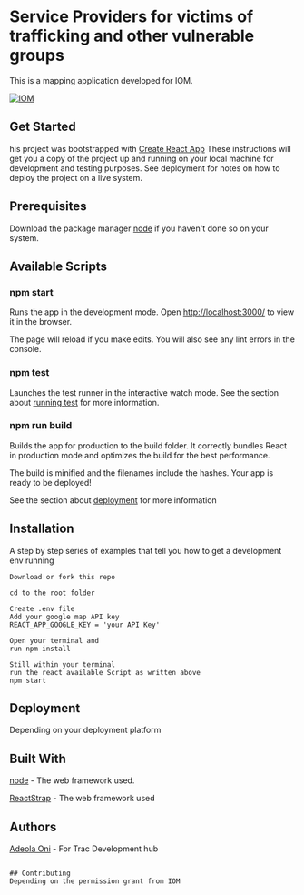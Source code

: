 # Service Providers for victims of trafficking and other vulnerable groups

This is a mapping application developed for IOM.

[![IOM](https://www.iom.int/sites/all/themes/iom/logo.png)](https://nodesource.com/products/nsolid)

## Get Started

his project was bootstrapped with [Create React App](https://github.com/facebook/create-react-app)
These instructions will get you a copy of the project up and running on your local machine for development and testing purposes. See deployment for notes on how to deploy the project on a live system.

## Prerequisites

Download the package manager [node](https://nodejs.org/) if you haven't done so on your system.

## Available Scripts

### npm start

Runs the app in the development mode.
Open [http://localhost:3000/](http://localhost:3000/) to view it in the browser.

The page will reload if you make edits.
You will also see any lint errors in the console.

### npm test

Launches the test runner in the interactive watch mode.
See the section about [running test](https://facebook.github.io/create-react-app/docs/running-tests) for more information.

### npm run build

Builds the app for production to the build folder.
It correctly bundles React in production mode and optimizes the build for the best performance.

The build is minified and the filenames include the hashes.
Your app is ready to be deployed!

See the section about [deployment](https://facebook.github.io/create-react-app/docs/deployment) for more information

## Installation

A step by step series of examples that tell you how to get a development env running

```
Download or fork this repo
```

```
cd to the root folder
```

```
Create .env file
Add your google map API key
REACT_APP_GOOGLE_KEY = 'your API Key'
```

```
Open your terminal and
run npm install
```

```
Still within your terminal
run the react available Script as written above
npm start
```

## Deployment

Depending on your deployment platform

## Built With

[node](https://nodejs.org/en/download/) - The web framework used.

[ReactStrap](https://reactstrap.github.io/) - The web framework used

## Authors

[Adeola Oni](https://github.com/oneil213) - For Trac Development hub

```

## Contributing
Depending on the permission grant from IOM
```
